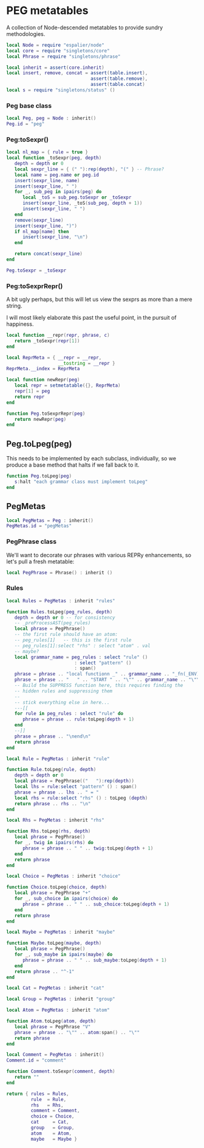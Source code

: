 # PEG metatables


A collection of Node-descended metatables to provide sundry methodologies.


```lua
local Node = require "espalier/node"
local core = require "singletons/core"
local Phrase = require "singletons/phrase"

local inherit = assert(core.inherit)
local insert, remove, concat = assert(table.insert),
                               assert(table.remove),
                               assert(table.concat)
local s = require "singletons/status" ()
```
### Peg base class

```lua
local Peg, peg = Node : inherit()
Peg.id = "peg"
```
### Peg:toSexpr()

```lua
local nl_map = { rule = true }
local function _toSexpr(peg, depth)
   depth = depth or 0
   local sexpr_line = { (" "):rep(depth), "(" } -- Phrase?
   local name = peg.name or peg.id
   insert(sexpr_line, name)
   insert(sexpr_line, " ")
   for _, sub_peg in ipairs(peg) do
      local _toS = sub_peg.toSexpr or _toSexpr
      insert(sexpr_line, _toS(sub_peg, depth + 1))
      insert(sexpr_line, " ")
   end
   remove(sexpr_line)
   insert(sexpr_line, ")")
   if nl_map[name] then
      insert(sexpr_line, "\n")
   end

   return concat(sexpr_line)
end

Peg.toSexpr = _toSexpr
```
### Peg:toSexprRepr()

A bit ugly perhaps, but this will let us view the sexprs as more than a
mere string.


I will most likely elaborate this past the useful point, in the pursuit of
happiness.

```lua
local function __repr(repr, phrase, c)
   return _toSexpr(repr[1])
end

local ReprMeta = { __repr = __repr,
                   __tostring = __repr }
ReprMeta.__index = ReprMeta

local function newRepr(peg)
   local repr = setmetatable({}, ReprMeta)
   repr[1] = peg
   return repr
end
```
```lua
function Peg.toSexprRepr(peg)
   return newRepr(peg)
end
```
## Peg.toLpeg(peg)

This needs to be implemented by each subclass, individually, so we produce a
base method that halts if we fall back to it.

```lua
function Peg.toLpeg(peg)
   s:halt "each grammar class must implement toLpeg"
end
```
## PegMetas

```lua
local PegMetas = Peg : inherit()
PegMetas.id = "pegMetas"
```
### PegPhrase class

We'll want to decorate our phrases with various REPRy enhancements, so let's
pull a fresh metatable:

```lua
local PegPhrase = Phrase() : inherit ()
```
### Rules

```lua
local Rules = PegMetas : inherit "rules"

function Rules.toLpeg(peg_rules, depth)
   depth = depth or 0 -- for consistency
   -- _preProcessAST(peg_rules)
   local phrase = PegPhrase()
   -- the first rule should have an atom:
   -- peg_rules[1]   -- this is the first rule
   -- peg_rules[1]:select "rhs" : select "atom" . val
   -- maybe?
   local grammar_name = peg_rules : select "rule" ()
                         : select "pattern" ()
                         : span()
   phrase = phrase .. "local functionn _" .. grammar_name .. "_fn(_ENV)\n"
   phrase = phrase .. "   " .. "START " .. "\"" .. grammar_name .. "\"\n"
   -- Build the SUPPRESS function here, this requires finding the
   -- hidden rules and suppressing them
   --
   -- stick everything else in here...
   ---[[
   for rule in peg_rules : select "rule" do
      phrase = phrase .. rule:toLpeg(depth + 1)
   end
   --]]
   phrase = phrase .. "\nend\n"
   return phrase
end
```
```lua
local Rule = PegMetas : inherit "rule"

function Rule.toLpeg(rule, depth)
   depth = depth or 0
   local phrase = PegPhrase(("   "):rep(depth))
   local lhs = rule:select "pattern" () : span()
   phrase = phrase .. lhs .. " = "
   local rhs = rule:select "rhs" () : toLpeg (depth)
   return phrase .. rhs .. "\n"
end
```
```lua
local Rhs = PegMetas : inherit "rhs"

function Rhs.toLpeg(rhs, depth)
   local phrase = PegPhrase()
   for _, twig in ipairs(rhs) do
      phrase = phrase .. " " .. twig:toLpeg(depth + 1)
   end
   return phrase
end
```
```lua
local Choice = PegMetas : inherit "choice"

function Choice.toLpeg(choice, depth)
   local phrase = PegPhrase "+"
   for _, sub_choice in ipairs(choice) do
      phrase = phrase .. " " .. sub_choice:toLpeg(depth + 1)
   end
   return phrase
end
```
```lua
local Maybe = PegMetas : inherit "maybe"

function Maybe.toLpeg(maybe, depth)
   local phrase = PegPhrase()
   for _, sub_maybe in ipairs(maybe) do
      phrase = phrase .. " " .. sub_maybe:toLpeg(depth + 1)
   end
   return phrase .. "^-1"
end
```
```lua
local Cat = PegMetas : inherit "cat"
```
```lua
local Group = PegMetas : inherit "group"
```
```lua
local Atom = PegMetas : inherit "atom"

function Atom.toLpeg(atom, depth)
   local phrase = PegPhrase "V"
   phrase = phrase .. "\"" .. atom:span() .. "\""
   return phrase
end
```
```lua
local Comment = PegMetas : inherit()
Comment.id = "comment"

function Comment.toSexpr(comment, depth)
   return ""
end
```
```lua
return { rules = Rules,
         rule  = Rule,
         rhs   = Rhs,
         comment = Comment,
         choice = Choice,
         cat     = Cat,
         group   = Group,
         atom    = Atom,
         maybe   = Maybe }
```
